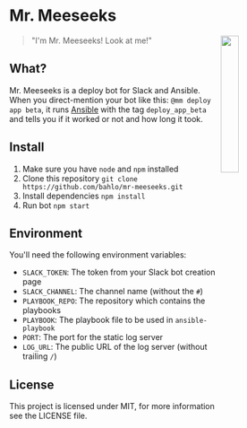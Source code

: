 # Mr. Meeseeks
<img align="right" width="25%" src="https://cloud.githubusercontent.com/assets/1725839/18070833/ed3ba76a-6e50-11e6-8227-28413f619627.jpg">

> "I'm Mr. Meeseeks! Look at me!"

## What?

Mr. Meeseeks is a deploy bot for Slack and Ansible.
When you direct-mention your bot like this: `@mm deploy app beta`,
it runs [Ansible](http://ansible.com) with the tag `deploy_app_beta`
and tells you if it worked or not and how long it took.

## Install

1. Make sure you have `node` and `npm` installed
2. Clone this repository `git clone https://github.com/bahlo/mr-meeseeks.git`
3. Install dependencies `npm install`
4. Run bot `npm start`

## Environment

You'll need the following environment variables:
- `SLACK_TOKEN`: The token from your Slack bot creation page
- `SLACK_CHANNEL`: The channel name (without the `#`)
- `PLAYBOOK_REPO`: The repository which contains the playbooks
- `PLAYBOOK`: The playbook file to be used in `ansible-playbook`
- `PORT`: The port for the static log server
- `LOG_URL`: The public URL of the log server (without trailing `/`)

## License

This project is licensed under MIT, for more information see the LICENSE file.
